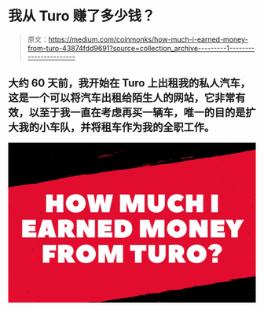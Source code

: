 # 我从 Turo 赚了多少钱？

> 原文：<https://medium.com/coinmonks/how-much-i-earned-money-from-turo-43874fdd9691?source=collection_archive---------1----------------------->

## 大约 60 天前，我开始在 Turo 上出租我的私人汽车，这是一个可以将汽车出租给陌生人的网站，它非常有效，以至于我一直在考虑再买一辆车，唯一的目的是扩大我的小车队，并将租车作为我的全职工作。

![](img/d2f8f3e932ff156c718d28fac06f6111.png)
